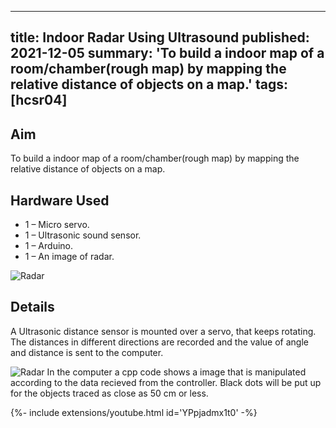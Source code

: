 <!-- ---
title: Indoor Radar Using Ultrasound 
tags: [hcsr04]
layout: article
mode: normal
type: article
sharing: true
author: Rohan Dvivedi
show_author_profile: true
show_title: true
full_width: false
header: true
cover: /assets/images/blog/thumbnails/Indoor Radar Using Ultrasound.png
--- -->
---
title: Indoor Radar Using Ultrasound 
published: 2021-12-05
summary: 'To build a indoor map of a room/chamber(rough map) by mapping the relative distance of objects on a map.'
tags: [hcsr04]
---

## Aim
To build a indoor map of a room/chamber(rough map) by mapping the relative distance of objects on a map.

<!--more-->

## Hardware Used
- 1 – Micro servo.
- 1 – Ultrasonic sound sensor.
- 1 – Arduino.
- 1 – An image of radar.

<Image
  src='/static/images/blog/Indoor-Radar/const.png'
  alt='Radar'
  width='auto'
  height='auto'
/>
## Details
A Ultrasonic distance sensor is mounted over a servo, that keeps rotating. The distances in different directions are recorded and the value of angle and distance is sent to the computer.

<Image
  src='/static/images/blog/thumbnails/Indoor Radar Using Ultrasound.png'
  alt='Radar'
  width='auto'
  height='auto'
/>
In the computer a cpp code shows a image that is manipulated according to the data recieved from the controller. Black dots will be put up for the objects traced as close as 50 cm or less.

<div>{%- include extensions/youtube.html id='YPpjadmx1t0' -%}</div>
